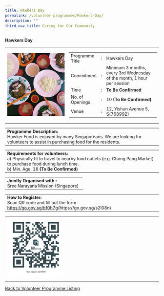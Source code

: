 ```yaml
---
title: Hawkers Day
permalink: /volunteer-programmes/Hawkers-Day/
description: ""
third_nav_title: Caring for Our Community
---
```

**Hawkers Day**

<table border="0" width="100%">
	<tr>
		<td width="40%">
			<img src="/images/Hawker%20Day.png" style="width=200px;height=auto;"/>
		</td>
		<td width="60%">
			<table border="0" width="100%">
				<tr>
					<td width="20%">
						Programme Title
					</td>
					<td width="5%">
						:
					</td>
					<td  width="75%">
						Hawkers Day
					</td>
				</tr>
				<tr>
					<td width="20%">
						Commitment
					</td>
					<td width="5%">
						:
					</td>
					<td  width="75%">
						   Minimum 3 months, every 3rd Wednesday of the month, 1 hour per session
					</td>
				</tr>
				<tr>
					<td width="20%">
						Time
					</td>
					<td width="5%">
						:
					</td>
					<td  width="75%">
						<b>To Be Confirmed</b>
					</td>
				</tr>
				<tr>
					<td width="20%">
						No. of Openings
					</td>
					<td width="5%">
						:
					</td>
					<td  width="75%">
						10 <b>(To Be Confirmed)</b>
					</td>
				</tr>
				<tr>
					<td width="20%">
						Venue
					</td>
					<td width="5%">
						:
					</td>
					<td  width="75%">
						12, Yishun Avenue 5, S(768992)
					</td>
				</tr>
			</table>
		</td>
	</tr>
</table>

<table border="0" width="100%">
	<tr>
		<td>
			<b>Programme Description:</b><br>
			Hawker Food is enjoyed by many Singaporeans. We are looking for volunteers to assist in purchasing food for the residents.
		</td>
	</tr>
</table>

<table border="0" width="100%">
	<tr>
		<td>
			<b>Requirements for volunteers:</b><br>
			a)	Physically fit to travel to nearby food outlets (e.g. Chong Pang Market) to purchase food during lunch time.
<br>b)	Min. Age: 18 <b>(To Be Confirmed)</b>
		</td>
	</tr>
</table>

<table border="0" width="100%">
	<tr>
		<td>
			<b>Jointly Organised with :</b><br>Sree Narayana Mission (Singapore)
			&nbsp;
		</td>
	</tr>
</table>

<table border="0" width="100%">
	<tr>
		<td>
			<b>How to Register:</b><br>
			Scan QR code and fill out the form <a href="https://go.gov.sg/bf0h7g">https://go.gov.sg/bf0h7g</a>(https://go.gov.sg/s2l08n)<br>
		</td>
	</tr>
</table>

<table border="0" width="100%">
	<tr>
		<td width="40%">
			<img src="/images/Hawker%20Day-QR.png" style="width=200px;height=auto;"/>
		</td>
		<td>
			&nbsp;
		</td>
	</tr>
	</table>
	
<a href="/volunteer-programmes/Programmes">
	Back to Volunteer Programme Listing
	</a>